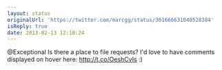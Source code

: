 ```yaml
---
layout: status
originalUrl: 'https://twitter.com/marcgg/status/301666631040528384'
isReply: true
date: 2013-02-13 12:18:24
---
```


@Exceptional Is there a place to file requests? I'd love to have comments displayed on hover here: http://t.co/OeshCvIs :)
